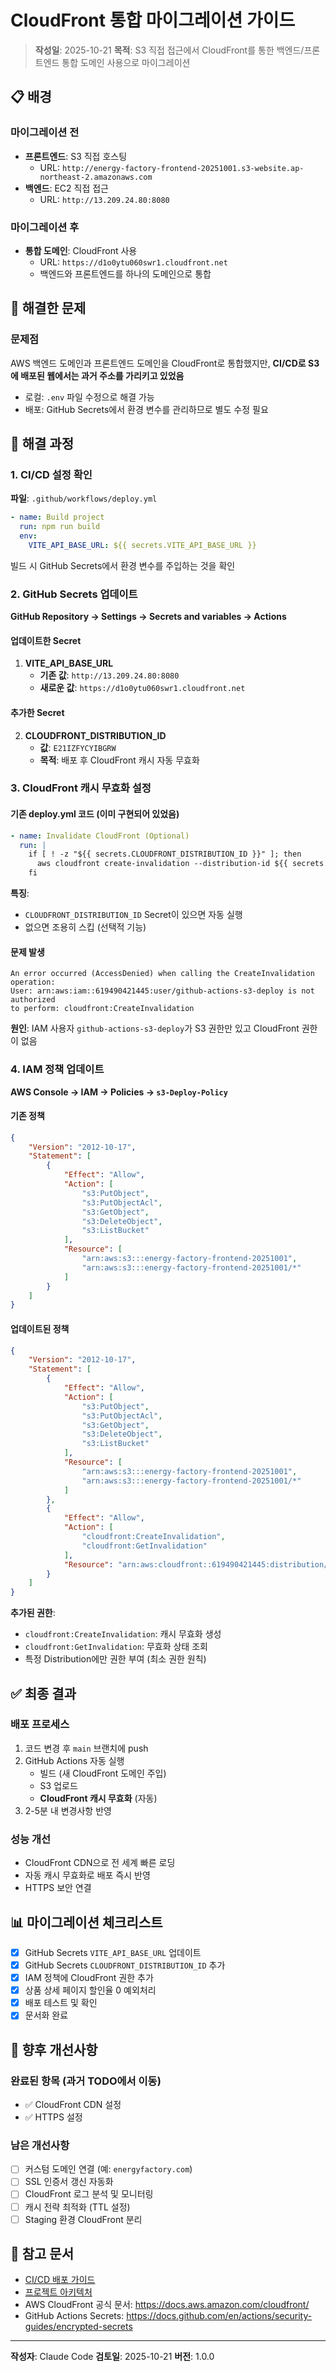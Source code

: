 # CloudFront 통합 마이그레이션 가이드

> **작성일**: 2025-10-21
> **목적**: S3 직접 접근에서 CloudFront를 통한 백엔드/프론트엔드 통합 도메인 사용으로 마이그레이션

## 📋 배경

### 마이그레이션 전
- **프론트엔드**: S3 직접 호스팅
  - URL: `http://energy-factory-frontend-20251001.s3-website.ap-northeast-2.amazonaws.com`
- **백엔드**: EC2 직접 접근
  - URL: `http://13.209.24.80:8080`

### 마이그레이션 후
- **통합 도메인**: CloudFront 사용
  - URL: `https://d1o0ytu060swr1.cloudfront.net`
  - 백엔드와 프론트엔드를 하나의 도메인으로 통합

## 🎯 해결한 문제

### 문제점
AWS 백엔드 도메인과 프론트엔드 도메인을 CloudFront로 통합했지만, **CI/CD로 S3에 배포된 웹에서는 과거 주소를 가리키고 있었음**

- 로컬: `.env` 파일 수정으로 해결 가능
- 배포: GitHub Secrets에서 환경 변수를 관리하므로 별도 수정 필요

## 🔧 해결 과정

### 1. CI/CD 설정 확인

**파일**: `.github/workflows/deploy.yml`

```yaml
- name: Build project
  run: npm run build
  env:
    VITE_API_BASE_URL: ${{ secrets.VITE_API_BASE_URL }}
```

빌드 시 GitHub Secrets에서 환경 변수를 주입하는 것을 확인

### 2. GitHub Secrets 업데이트

**GitHub Repository → Settings → Secrets and variables → Actions**

#### 업데이트한 Secret

1. **VITE_API_BASE_URL**
   - **기존 값**: `http://13.209.24.80:8080`
   - **새로운 값**: `https://d1o0ytu060swr1.cloudfront.net`

#### 추가한 Secret

2. **CLOUDFRONT_DISTRIBUTION_ID**
   - **값**: `E21IZFYCYIBGRW`
   - **목적**: 배포 후 CloudFront 캐시 자동 무효화

### 3. CloudFront 캐시 무효화 설정

#### 기존 deploy.yml 코드 (이미 구현되어 있었음)

```yaml
- name: Invalidate CloudFront (Optional)
  run: |
    if [ ! -z "${{ secrets.CLOUDFRONT_DISTRIBUTION_ID }}" ]; then
      aws cloudfront create-invalidation --distribution-id ${{ secrets.CLOUDFRONT_DISTRIBUTION_ID }} --paths "/*"
    fi
```

**특징**:
- `CLOUDFRONT_DISTRIBUTION_ID` Secret이 있으면 자동 실행
- 없으면 조용히 스킵 (선택적 기능)

#### 문제 발생

```
An error occurred (AccessDenied) when calling the CreateInvalidation operation:
User: arn:aws:iam::619490421445:user/github-actions-s3-deploy is not authorized
to perform: cloudfront:CreateInvalidation
```

**원인**: IAM 사용자 `github-actions-s3-deploy`가 S3 권한만 있고 CloudFront 권한이 없음

### 4. IAM 정책 업데이트

**AWS Console → IAM → Policies → `s3-Deploy-Policy`**

#### 기존 정책
```json
{
    "Version": "2012-10-17",
    "Statement": [
        {
            "Effect": "Allow",
            "Action": [
                "s3:PutObject",
                "s3:PutObjectAcl",
                "s3:GetObject",
                "s3:DeleteObject",
                "s3:ListBucket"
            ],
            "Resource": [
                "arn:aws:s3:::energy-factory-frontend-20251001",
                "arn:aws:s3:::energy-factory-frontend-20251001/*"
            ]
        }
    ]
}
```

#### 업데이트된 정책
```json
{
    "Version": "2012-10-17",
    "Statement": [
        {
            "Effect": "Allow",
            "Action": [
                "s3:PutObject",
                "s3:PutObjectAcl",
                "s3:GetObject",
                "s3:DeleteObject",
                "s3:ListBucket"
            ],
            "Resource": [
                "arn:aws:s3:::energy-factory-frontend-20251001",
                "arn:aws:s3:::energy-factory-frontend-20251001/*"
            ]
        },
        {
            "Effect": "Allow",
            "Action": [
                "cloudfront:CreateInvalidation",
                "cloudfront:GetInvalidation"
            ],
            "Resource": "arn:aws:cloudfront::619490421445:distribution/E21IZFYCYIBGRW"
        }
    ]
}
```

**추가된 권한**:
- `cloudfront:CreateInvalidation`: 캐시 무효화 생성
- `cloudfront:GetInvalidation`: 무효화 상태 조회
- 특정 Distribution에만 권한 부여 (최소 권한 원칙)

## ✅ 최종 결과

### 배포 프로세스
1. 코드 변경 후 `main` 브랜치에 push
2. GitHub Actions 자동 실행
   - 빌드 (새 CloudFront 도메인 주입)
   - S3 업로드
   - **CloudFront 캐시 무효화** (자동)
3. 2-5분 내 변경사항 반영

### 성능 개선
- CloudFront CDN으로 전 세계 빠른 로딩
- 자동 캐시 무효화로 배포 즉시 반영
- HTTPS 보안 연결

## 📊 마이그레이션 체크리스트

- [x] GitHub Secrets `VITE_API_BASE_URL` 업데이트
- [x] GitHub Secrets `CLOUDFRONT_DISTRIBUTION_ID` 추가
- [x] IAM 정책에 CloudFront 권한 추가
- [x] 상품 상세 페이지 할인율 0 예외처리
- [x] 배포 테스트 및 확인
- [x] 문서화 완료

## 🔮 향후 개선사항

### 완료된 항목 (과거 TODO에서 이동)
- ✅ CloudFront CDN 설정
- ✅ HTTPS 설정

### 남은 개선사항
- [ ] 커스텀 도메인 연결 (예: `energyfactory.com`)
- [ ] SSL 인증서 갱신 자동화
- [ ] CloudFront 로그 분석 및 모니터링
- [ ] 캐시 전략 최적화 (TTL 설정)
- [ ] Staging 환경 CloudFront 분리

## 📝 참고 문서

- [CI/CD 배포 가이드](./CI_CD_DEPLOYMENT_GUIDE.md)
- [프로젝트 아키텍처](../ARCHITECTURE.md)
- AWS CloudFront 공식 문서: https://docs.aws.amazon.com/cloudfront/
- GitHub Actions Secrets: https://docs.github.com/en/actions/security-guides/encrypted-secrets

---

**작성자**: Claude Code
**검토일**: 2025-10-21
**버전**: 1.0.0
